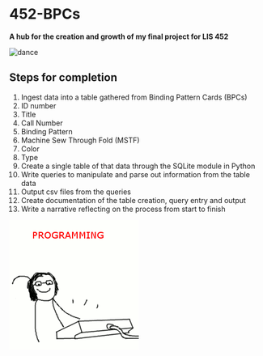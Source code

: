# 452-BPCs
**A hub for the creation and growth of my final project for LIS 452**

![dance](/media/beemo-dancing.gif)

## Steps for completion
1. Ingest data into a table gathered from Binding Pattern Cards (BPCs)
  1. ID number
  2. Title
  3. Call Number 
  4. Binding Pattern
  5. Machine Sew Through Fold (MSTF)
  6. Color
  7. Type 
2. Create a single table of that data through the SQLite module in Python
3. Write queries to manipulate and parse out information from the table data
4. Output csv files from the queries
5. Create documentation of the table creation, query entry and output
6. Write a narrative reflecting on the process from start to finish




![coding](/media/codinghappy.gif)
